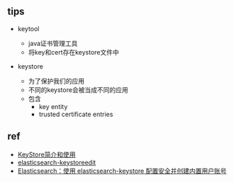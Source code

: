 



## tips
+ keytool
    + java证书管理工具
    + 将key和cert存在keystore文件中

+ keystore
    + 为了保护我们的应用
    + 不同的keystore会被当成不同的应用
    + 包含
        + key entity
        + trusted certificate entries

## ref
+ [KeyStore简介和使用](https://blog.csdn.net/onelei1994/article/details/52096670)
+ [elasticsearch-keystoreedit](https://www.elastic.co/guide/en/elasticsearch/reference/current/elasticsearch-keystore.html)
+ [Elasticsearch：使用 elasticsearch-keystore 配置安全并创建内置用户账号](https://blog.csdn.net/UbuntuTouch/article/details/113172420)
